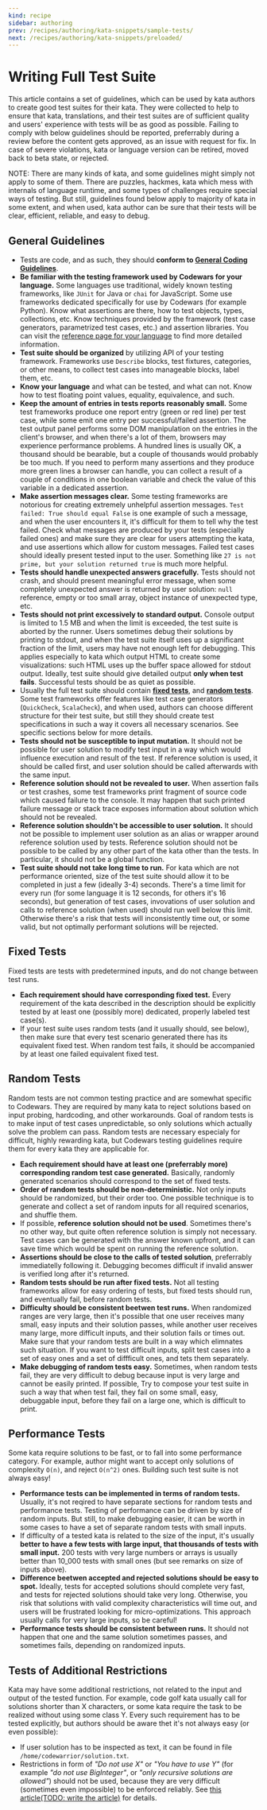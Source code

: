 ```yaml
---
kind: recipe
sidebar: authoring
prev: /recipes/authoring/kata-snippets/sample-tests/
next: /recipes/authoring/kata-snippets/preloaded/
---
```


# Writing Full Test Suite

This article contains a set of guidelines, which can be used by kata authors to create good test suites for their kata. They were collected to help to ensure that kata, translations, and their test suites are of sufficient quality and users' experience with tests will be as good as possible. Failing to comply with below guidelines should be reported, preferrably during a review before the content gets approved, as an issue with request for fix. In case of severe violations, kata or language version can be retired, moved back to beta state, or rejected.

NOTE: There are many kinds of kata, and some guidelines might simply not apply to some of them. There are puzzles, hackmes, kata which mess with internals of language runtime, and some types of challenges require special ways of testing. But still, guidelines found below apply to majority of kata in some extent, and when used, kata author can be sure that their tests will be clear, efficient, reliable, and easy to debug.  

## General Guidelines

- Tests are code, and as such, they should **conform to [General Coding Guidelines](/recipes/authoring/kata-snippets/coding-general/)**.
- **Be familiar with the testing framework used by Codewars for your language.** Some languages use traditional, widely known testing frameworks, like `JUnit` for Java or `chai` for JavaScript. Some use frameworks dedicated specifically for use by Codewars (for example Python). Know what assertions are there, how to test objects, types, collections, etc. Know techniques provided by the framework (test case generators, parametrized test cases, etc.) and assertion libraries. You can visit the [reference page for your language](/languages/) to find more detailed information.
- **Test suite should be organized** by utilizing API of your testing framework. Frameworks use `Describe` blocks, test fixtures, categories, or other means, to collect test cases into manageable blocks, label them, etc.
- **Know your language** and what can be tested, and what can not. Know how to test floating point values, equality, equivalence, and such.  
- **Keep the amount of entries in tests reports reasonably small.** Some test frameworks produce one report entry (green or red line) per test case, while some emit one entry per successful/failed assertion. The test output panel performs some DOM manipulation on the entries in the client's browser, and when there's a lot of them, browsers may experience performance problems. A hundred lines is usually OK, a thousand should be bearable, but a couple of thousands would probably be too much. If you need to perform many assertions and they produce more green lines a browser can handle, you can collect a result of a couple of conditions in one boolean variable and check the value of this variable in a dedicated assertion.
- **Make assertion messages clear.** Some testing frameworks are notorious for creating extremely unhelpful assertion messages. `Test failed: True should equal False`  is one example of such a message, and when the user encounters it, it's difficult for them to tell why the test failed. Check what messages are produced by your tests (especially failed ones) and make sure they are clear for users attempting the kata, and use assertions which allow for custom messages. Failed test cases should ideally present tested input to the user. Something like `27 is not prime, but your solution returned true` is much more helpful.
- **Tests should handle unexpected answers gracefully.** Tests should not crash, and should present meaningful error message, when some completely unexpected answer is returned by user solution: `null` reference, empty or too small array, object instance of unexpected type, etc.
- **Tests should not print excessively to standard output.** Console output is limited to 1.5 MB and when the limit is exceeded, the test suite is aborted by the runner. Users sometimes debug their solutions by printing to stdout, and when the test suite itself uses up a significant fraction of the limit, users may have not enough left for debugging. This applies especially to kata which output HTML to create some visualizations: such HTML uses up the buffer space allowed for stdout output. Ideally, test suite should give detailed output **only when test fails**. Successful tests should be as quiet as possible.
- Usually the full test suite should contain **[fixed tests](#fixed-tests)**, and **[random tests](#random-tests)**. Some test frameworks offer features like test case generators (`QuickCheck`, `ScalaCheck`), and when used, authors can choose different structure for their test suite, but still they should create test specifications in such a way it covers all necessary scenarios. See specific sections below for more details.
- **Tests should not be susceptible to input mutation.** It should not be possible for user solution to modify test input in a way which would influence execution and result of the test. If reference solution is used, it should be called first, and user solution should be called afterwards with the same input.
- **Reference solution should not be revealed to user.** When assertion fails or test crashes, some test frameworks print fragment of source code which caused failure to the console. It may happen that such printed failure message or stack trace exposes information about solution which should not be revealed.
- **Reference solution shouldn't be accessible to user solution.** It should not be possible to implement user solution as an alias or wrapper around reference solution used by tests. Reference solution should not be possible to be called by any other part of the kata other than the tests. In particular, it should not be a global function.
- **Test suite should not take long time to run.** For kata which are not performance oriented, size of the test suite should allow it to be completed in just a few (ideally 3-4) seconds. There's a time limit for every run (for some language  it is 12 seconds, for others it's 16 seconds), but generation of test cases, invovations of user solution and calls to reference solution (when used) should run well below this limit. Otherwise there's a risk that tests will inconsistently time out, or some valid, but not optimally performant solutions will be rejected.

## Fixed Tests

Fixed tests are tests with predetermined inputs, and do not change between test runs.

- **Each requirement should have corresponding fixed test.** Every requirement of the kata described in the description should be explicitly tested by at least one (possibly more) dedicated, properly labeled test case(s).
- If your test suite uses random tests (and it usually should, see below), then make sure that every test scenario generated there has its equivalent fixed test. When random test fails, it should be accompanied by at least one failed equivalent fixed test.

## Random Tests

Random tests are not common testing practice and are somewhat specific to Codewars. They are required by many kata to reject solutions based on input probing, hardcoding, and other workarounds. Goal of random tests is to make input of test cases unpredictable, so only solutions which actually solve the problem can pass. Random tests are necessary especialy for difficult, highly rewarding kata, but Codewars testing guidelines require them for every kata they are applicable for.

- **Each requirement should have at least one (preferrably more) corresponding random test case generated.** Basically, randomly generated scenarios should correspond to the set of fixed tests.
- **Order of random tests should be non-deterministic.** Not only inputs should be randomized, but their order too. One possible technique is to generate and collect a set of random inputs for all required scenarios, and shuffle them.
- If possible, **reference solution should not be used**. Sometimes there's no other way, but quite often reference solution is simply not necessary. Test cases can be generated with the answer known upfront, and it can save time which would be spent on running the reference solution.
- **Assertions should be close to the calls of tested solution**, preferrably immediatelly following it. Debugging becomes difficult if invalid answer is verified long after it's returned.
- **Random tests should be run after fixed tests.** Not all testing frameworks allow for easy ordering of tests, but fixed tests should run, and eventually fail, before random tests.
- **Difficulty should be consistent beetwen test runs.** When randomized ranges are very large, then it's possible that one user receives many small, easy inputs and their solution passes, while another user receives many large, more difficult inputs, and their solution fails or times out. Make sure that your random tests are built in a way which elimnates such situation. If you want to test difficult inputs, split test cases into a set of easy ones and a set of diffficult ones, and tets them separately.
- **Make debugging of random tests easy.** Sometimes, when random tests fail, they are very difficult to debug because input is very large and cannot be easily printed. If possible, Try to compose your test suite in such a way that when test fail, they fail on some small, easy, debuggable input, before they fail on a large one, which is difficult to print. 

## Performance Tests

Some kata require solutions to be fast, or to fall into some performance category. For example, author might want to accept only solutions of complexity `O(n)`, and reject `O(n^2)` ones. Building such test suite is not always easy!

- **Performance tests can be implemented in terms of random tests.** Usually, it's not reqired to have separate sections for random tests and performance tests. Testing of performance can be driven by size of random inputs. But still, to make debugging easier, it can be worth in some cases to have a set of separate random tests with small inputs.
- If difficulty of a tested kata is related to the size of the input, it's usually **better to have a few tests with large input, that thousands of tests with small input.** 200 tests with very large numbers or arrays is usually better than 10_000 tests with small ones (but see remarks on size of inputs above).
- **Difference beetwen accepted and rejected solutions should be easy to spot.** Ideally, tests for accepted solutions should complete very fast, and tests for rejected solutions should take very long. Otherwise, you risk that solutions with valid complexity characteristics will time out, and users will be frustrated looking for micro-optimizations. This approach usually calls for very large inputs, so be careful! 
- **Performance tests should be consistent between runs.** It should not happen that one and the same solution sometimes passes, and sometimes fails, depending on randomized inputs.

## Tests of Additional Restrictions

Kata may have some additional restrictions, not related to the input and output of the tested function. For example, code golf kata usually call for solutions shorter than X characters, or some kata require the task to be realized without using some class Y. Every such requirement has to be tested explicitly, but authors should be aware thet it's not always easy (or even possible):

- If user solution has to be inspected as text, it can be found in file `/home/codewarrior/solution.txt`.
- Restrictions in form of _"Do not use X"_ or _"You have to use Y"_  (for example _"do not use BigInteger"_, or _"only recursive solutions are allowed"_) should not be used, because they are very difficult (sometimes even impossible) to be enforced reliably. See [this article(TODO: write the article)]() for details.
